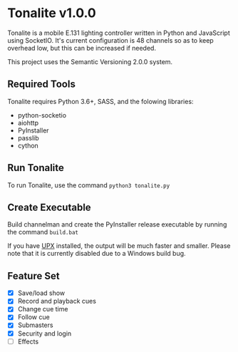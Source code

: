 # Tonalite v1.0.0

Tonalite is a mobile E.131 lighting controller written in Python and JavaScript using SocketIO. It's current configuration is 48 channels so as to keep overhead low, but this can be increased if needed.

This project uses the Semantic Versioning 2.0.0 system.

## Required Tools

Tonalite requires Python 3.6+, SASS, and the folowing libraries:

- python-socketio
- aiohttp
- PyInstaller
- passlib
- cython

## Run Tonalite

To run Tonalite, use the command `python3 tonalite.py`

## Create Executable

Build channelman and create the PyInstaller release executable by running the command `build.bat`

If you have [UPX](https://upx.github.io/) installed, the output will be much faster and smaller. Please note that it is currently disabled due to a Windows build bug.

## Feature Set

- [x] Save/load show
- [x] Record and playback cues
- [x] Change cue time
- [x] Follow cue
- [x] Submasters
- [x] Security and login
- [ ] Effects